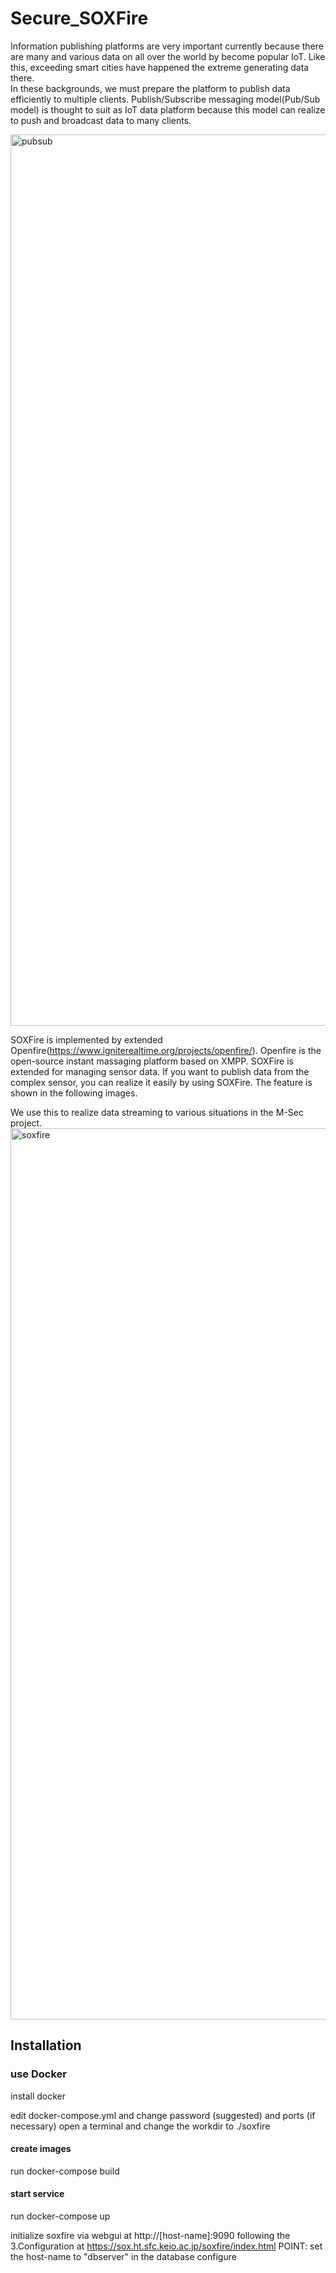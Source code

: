 # Secure_SOXFire

Information publishing platforms are very important currently because there are many and various data on all over the world by become popular IoT. 
Like this, exceeding smart cities have happened the extreme generating data there.  
In these backgrounds, we must prepare the platform to publish data efficiently to multiple clients.
Publish/Subscribe messaging model(Pub/Sub model) is thought to suit as IoT data platform because this model can realize to push and broadcast data to many clients.

<img width="1426" alt="pubsub" src="https://user-images.githubusercontent.com/13267712/140929993-213ef2e7-2e85-4967-a067-e7412e594402.png">


SOXFire is implemented by extended Openfire(https://www.igniterealtime.org/projects/openfire/).
Openfire is the open-source instant massaging platform based on XMPP.
SOXFire is extended for managing sensor data.
If you want to publish data from the complex sensor, you can realize it easily by using SOXFire.
The feature is shown in the following images.

We use this to realize data streaming to various situations in the M-Sec project.
<img width="1426" alt="soxfire" src="https://user-images.githubusercontent.com/13267712/140930183-0af6e836-fc05-4b0e-9fc3-66e2416288d1.png">



## Installation
### use Docker
install docker

edit docker-compose.yml and change password (suggested) and ports (if necessary)
open a terminal and change the workdir to ./soxfire

#### create images
run  docker-compose build

#### start service
run docker-compose up

initialize soxfire via webgui at http://[host-name]:9090
following the 3.Configuration at https://sox.ht.sfc.keio.ac.jp/soxfire/index.html
POINT:  set the host-name to "dbserver" in the database configure

